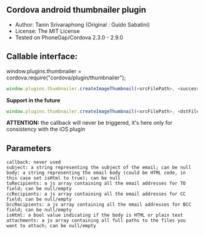 ## Cordova android thumbnailer plugin

  * Author: Tanin Srivaraphong (Original : Guido Sabatini)
  * License: The MIT License
  * Tested on PhoneGap/Cordova 2.3.0 - 2.9.0

## Callable interface:

 window.plugins.thumbnailer = cordova.require("cordova/plugin/thumbnailer");

```javascript
window.plugins.thumbnailer.createImageThumbnail(<srcFilePath>, <successCallback>, <errorCallback>);
```

**Support in the future**
```javascript
window.plugins.thumbnailer.createImageThumbnail(<srcFilePath>, <dstFilePath>, <successCallback>, <errorCallback>);
```

**ATTENTION:** the callback will never be triggered, it's here only for consistency with the iOS plugin


## Parameters

    callback: never used
    subject: a string representing the subject of the email; can be null
    body: a string representing the email body (could be HTML code, in this case set isHtml to true); can be null
    toRecipients: a js array containing all the email addresses for TO field; can be null/empty
    ccRecipients: a js array containing all the email addresses for CC field; can be null/empty
    bccRecipients: a js array containing all the email addresses for BCC field; can be null/empty
    isHtml: a bool value indicating if the body is HTML or plain text
    attachments: a js array containing all full paths to the files you want to attach; can be null/empty

